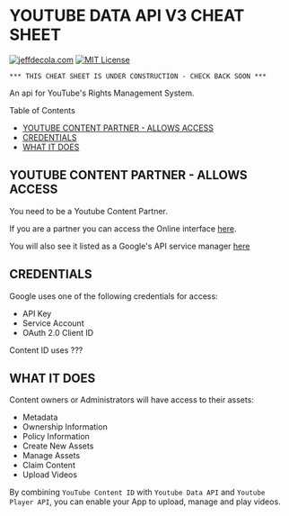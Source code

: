 # YOUTUBE DATA API V3 CHEAT SHEET

[![jeffdecola.com](https://img.shields.io/badge/website-jeffdecola.com-blue)](https://jeffdecola.com)
[![MIT License](https://img.shields.io/:license-mit-blue.svg)](https://jeffdecola.mit-license.org)

```text
*** THIS CHEAT SHEET IS UNDER CONSTRUCTION - CHECK BACK SOON ***
```

An api for YouTube's Rights Management System.

Table of Contents

* [YOUTUBE CONTENT PARTNER - ALLOWS ACCESS](https://github.com/JeffDeCola/my-cheat-sheets/tree/master/software/development/software-architectures/api/youtube-data-api-v3-cheat-sheet#youtube-content-partner---allows-access)
* [CREDENTIALS](https://github.com/JeffDeCola/my-cheat-sheets/tree/master/software/development/software-architectures/api/youtube-data-api-v3-cheat-sheet#credentials)
* [WHAT IT DOES](https://github.com/JeffDeCola/my-cheat-sheets/tree/master/software/development/software-architectures/api/youtube-data-api-v3-cheat-sheet#what-it-does)

## YOUTUBE CONTENT PARTNER - ALLOWS ACCESS

You need to be a Youtube Content Partner.

If you are a partner you can access the Online interface
[here](https://www.youtube.com/content_id?o=U).

You will also see it listed as a Google's API service manager
[here](https://console.developers.google.com/apis/dashboard)

## CREDENTIALS

Google uses one of the following credentials for access:

* API Key
* Service Account
* OAuth 2.0 Client ID

Content ID uses ???

## WHAT IT DOES

Content owners or Administrators will have access to their assets:

* Metadata
* Ownership Information
* Policy Information
* Create New Assets
* Manage Assets
* Claim Content
* Upload Videos

By combining `YouTube Content ID` with `Youtube Data API`
and `Youtube Player API`, you can enable your App to upload,
manage and play videos.
